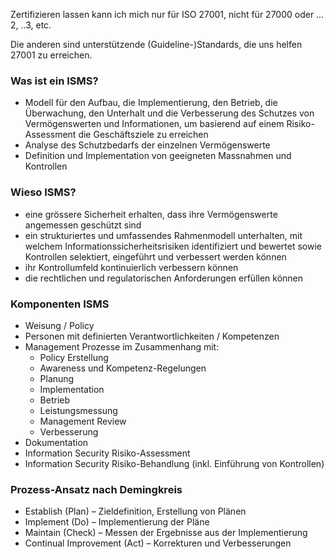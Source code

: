 
Zertifizieren lassen kann ich mich nur für ISO 27001, nicht für 27000 oder …2, ..3, etc.

Die anderen sind unterstützende (Guideline-)Standards, die uns helfen 27001 zu erreichen.

### Was ist ein ISMS?
* Modell für den Aufbau, die Implementierung, den Betrieb, die Überwachung, den Unterhalt und die Verbesserung des Schutzes von Vermögenswerten und Informationen, um basierend auf einem Risiko-Assessment die Geschäftsziele zu erreichen
* Analyse des Schutzbedarfs der einzelnen Vermögenswerte
* Definition und Implementation von geeigneten Massnahmen und Kontrollen

### Wieso ISMS?
* eine grössere Sicherheit erhalten, dass ihre Vermögenswerte angemessen geschützt sind
* ein strukturiertes und umfassendes Rahmenmodell unterhalten, mit welchem Informationssicherheitsrisiken identifiziert und bewertet sowie Kontrollen selektiert, eingeführt und verbessert werden können
* ihr Kontrollumfeld kontinuierlich verbessern können
* die rechtlichen und regulatorischen Anforderungen erfüllen können

### Komponenten ISMS
* Weisung / Policy
* Personen mit definierten Verantwortlichkeiten / Kompetenzen
* Management Prozesse im Zusammenhang mit: 
    * Policy Erstellung
    * Awareness und Kompetenz-Regelungen
    * Planung
    * Implementation
    * Betrieb
    * Leistungsmessung
    * Management Review
    * Verbesserung
* Dokumentation
* Information Security Risiko-Assessment
* Information Security Risiko-Behandlung (inkl. Einführung von Kontrollen)

### Prozess-Ansatz nach Demingkreis
* Establish (Plan) – Zieldefinition, Erstellung von Plänen
* Implement (Do) – Implementierung der Pläne
* Maintain (Check) – Messen der Ergebnisse aus der Implementierung
* Continual Improvement (Act) – Korrekturen und Verbesserungen